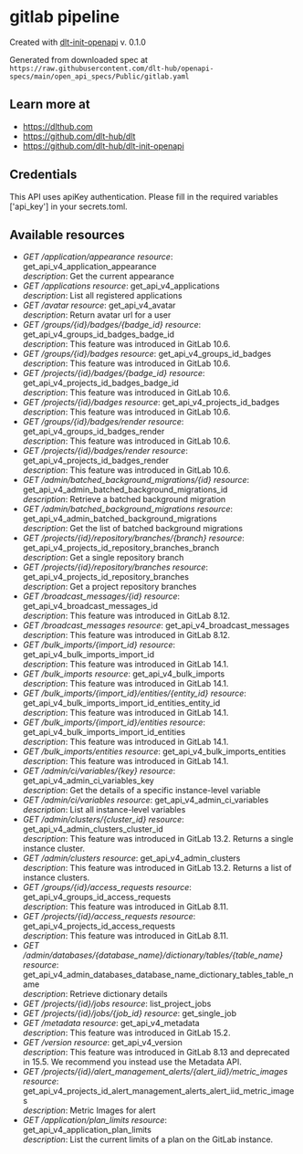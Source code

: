 # gitlab pipeline

Created with [dlt-init-openapi](https://github.com/dlt-hub/dlt-init-openapi) v. 0.1.0

Generated from downloaded spec at `https://raw.githubusercontent.com/dlt-hub/openapi-specs/main/open_api_specs/Public/gitlab.yaml`
## Learn more at

* https://dlthub.com
* https://github.com/dlt-hub/dlt
* https://github.com/dlt-hub/dlt-init-openapi

## Credentials
This API uses apiKey authentication. Please fill in the required variables ['api_key'] in your 
secrets.toml.

## Available resources
* _GET /application/appearance_ 
  *resource*: get_api_v4_application_appearance  
  *description*: Get the current appearance
* _GET /applications_ 
  *resource*: get_api_v4_applications  
  *description*: List all registered applications
* _GET /avatar_ 
  *resource*: get_api_v4_avatar  
  *description*: Return avatar url for a user
* _GET /groups/{id}/badges/{badge_id}_ 
  *resource*: get_api_v4_groups_id_badges_badge_id  
  *description*: This feature was introduced in GitLab 10.6.
* _GET /groups/{id}/badges_ 
  *resource*: get_api_v4_groups_id_badges  
  *description*: This feature was introduced in GitLab 10.6.
* _GET /projects/{id}/badges/{badge_id}_ 
  *resource*: get_api_v4_projects_id_badges_badge_id  
  *description*: This feature was introduced in GitLab 10.6.
* _GET /projects/{id}/badges_ 
  *resource*: get_api_v4_projects_id_badges  
  *description*: This feature was introduced in GitLab 10.6.
* _GET /groups/{id}/badges/render_ 
  *resource*: get_api_v4_groups_id_badges_render  
  *description*: This feature was introduced in GitLab 10.6.
* _GET /projects/{id}/badges/render_ 
  *resource*: get_api_v4_projects_id_badges_render  
  *description*: This feature was introduced in GitLab 10.6.
* _GET /admin/batched_background_migrations/{id}_ 
  *resource*: get_api_v4_admin_batched_background_migrations_id  
  *description*: Retrieve a batched background migration
* _GET /admin/batched_background_migrations_ 
  *resource*: get_api_v4_admin_batched_background_migrations  
  *description*: Get the list of batched background migrations
* _GET /projects/{id}/repository/branches/{branch}_ 
  *resource*: get_api_v4_projects_id_repository_branches_branch  
  *description*: Get a single repository branch
* _GET /projects/{id}/repository/branches_ 
  *resource*: get_api_v4_projects_id_repository_branches  
  *description*: Get a project repository branches
* _GET /broadcast_messages/{id}_ 
  *resource*: get_api_v4_broadcast_messages_id  
  *description*: This feature was introduced in GitLab 8.12.
* _GET /broadcast_messages_ 
  *resource*: get_api_v4_broadcast_messages  
  *description*: This feature was introduced in GitLab 8.12.
* _GET /bulk_imports/{import_id}_ 
  *resource*: get_api_v4_bulk_imports_import_id  
  *description*: This feature was introduced in GitLab 14.1.
* _GET /bulk_imports_ 
  *resource*: get_api_v4_bulk_imports  
  *description*: This feature was introduced in GitLab 14.1.
* _GET /bulk_imports/{import_id}/entities/{entity_id}_ 
  *resource*: get_api_v4_bulk_imports_import_id_entities_entity_id  
  *description*: This feature was introduced in GitLab 14.1.
* _GET /bulk_imports/{import_id}/entities_ 
  *resource*: get_api_v4_bulk_imports_import_id_entities  
  *description*: This feature was introduced in GitLab 14.1.
* _GET /bulk_imports/entities_ 
  *resource*: get_api_v4_bulk_imports_entities  
  *description*: This feature was introduced in GitLab 14.1.
* _GET /admin/ci/variables/{key}_ 
  *resource*: get_api_v4_admin_ci_variables_key  
  *description*: Get the details of a specific instance-level variable
* _GET /admin/ci/variables_ 
  *resource*: get_api_v4_admin_ci_variables  
  *description*: List all instance-level variables
* _GET /admin/clusters/{cluster_id}_ 
  *resource*: get_api_v4_admin_clusters_cluster_id  
  *description*: This feature was introduced in GitLab 13.2. Returns a single instance cluster.
* _GET /admin/clusters_ 
  *resource*: get_api_v4_admin_clusters  
  *description*: This feature was introduced in GitLab 13.2. Returns a list of instance clusters.
* _GET /groups/{id}/access_requests_ 
  *resource*: get_api_v4_groups_id_access_requests  
  *description*: This feature was introduced in GitLab 8.11.
* _GET /projects/{id}/access_requests_ 
  *resource*: get_api_v4_projects_id_access_requests  
  *description*: This feature was introduced in GitLab 8.11.
* _GET /admin/databases/{database_name}/dictionary/tables/{table_name}_ 
  *resource*: get_api_v4_admin_databases_database_name_dictionary_tables_table_name  
  *description*: Retrieve dictionary details
* _GET /projects/{id}/jobs_ 
  *resource*: list_project_jobs  
* _GET /projects/{id}/jobs/{job_id}_ 
  *resource*: get_single_job  
* _GET /metadata_ 
  *resource*: get_api_v4_metadata  
  *description*: This feature was introduced in GitLab 15.2.
* _GET /version_ 
  *resource*: get_api_v4_version  
  *description*: This feature was introduced in GitLab 8.13 and deprecated in 15.5. We recommend you instead use the Metadata API.
* _GET /projects/{id}/alert_management_alerts/{alert_iid}/metric_images_ 
  *resource*: get_api_v4_projects_id_alert_management_alerts_alert_iid_metric_images  
  *description*: Metric Images for alert
* _GET /application/plan_limits_ 
  *resource*: get_api_v4_application_plan_limits  
  *description*: List the current limits of a plan on the GitLab instance.
